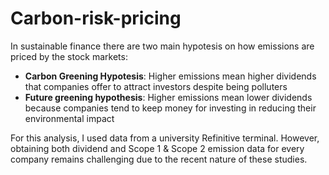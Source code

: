 # Carbon-risk-pricing

In sustainable finance there are two main hypotesis on how emissions are priced by the stock markets:
- **Carbon Greening Hypotesis**: Higher emissions mean higher dividends that companies offer to attract investors despite being polluters
- **Future greening hypothesis**: Higher emissions mean lower dividends because companies tend to keep money for investing in reducing their environmental impact

For this analysis, I used data from a university Refinitive terminal. 
However, obtaining both dividend and Scope 1 & Scope 2 emission data for every company remains challenging due to the recent nature of these studies. 

